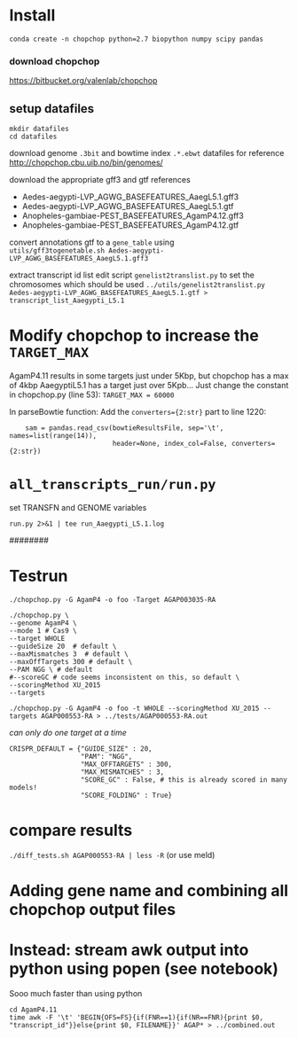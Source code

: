 # Install
`conda create -n chopchop python=2.7 biopython numpy scipy pandas`

### download chopchop
https://bitbucket.org/valenlab/chopchop

## setup datafiles

`mkdir datafiles`  
`cd datafiles`  

download genome `.3bit` and bowtime index `.*.ebwt` datafiles for reference
http://chopchop.cbu.uib.no/bin/genomes/

download the appropriate gff3 and gtf references  
- Aedes-aegypti-LVP_AGWG_BASEFEATURES_AaegL5.1.gff3 
- Aedes-aegypti-LVP_AGWG_BASEFEATURES_AaegL5.1.gtf 
- Anopheles-gambiae-PEST_BASEFEATURES_AgamP4.12.gff3
- Anopheles-gambiae-PEST_BASEFEATURES_AgamP4.12.gtf

convert annotations gtf to a `gene_table` using  
`utils/gff3togenetable.sh Aedes-aegypti-LVP_AGWG_BASEFEATURES_AaegL5.1.gff3`

extract transcript id list
edit script `genelist2translist.py` to set the chromosomes which should be used
`../utils/genelist2translist.py Aedes-aegypti-LVP_AGWG_BASEFEATURES_AaegL5.1.gtf > transcript_list_Aaegypti_L5.1`

# Modify chopchop to increase the `TARGET_MAX`
AgamP4.11 results in some targets just under 5Kbp, but chopchop has a max of 4kbp
AaegyptiL5.1 has a target just over 5Kpb... 
Just change the constant in chopchop.py (line 53):
`TARGET_MAX = 60000`

In parseBowtie function:
Add the `converters={2:str}` part to line 1220:
```
    sam = pandas.read_csv(bowtieResultsFile, sep='\t', names=list(range(14)),
                          header=None, index_col=False, converters={2:str})
```

# `all_transcripts_run/run.py`
set TRANSFN and GENOME variables

`run.py 2>&1 | tee run_Aaegypti_L5.1.log`

########


# Testrun
`./chopchop.py -G AgamP4 -o foo -Target AGAP003035-RA`

```
./chopchop.py \
--genome AgamP4 \
--mode 1 # Cas9 \
--target WHOLE
--guideSize 20  # default \
--maxMismatches 3  # default \
--maxOffTargets 300 # default \
--PAM NGG \ # default
#--scoreGC # code seems inconsistent on this, so default \
--scoringMethod XU_2015
--targets
```

`./chopchop.py -G AgamP4 -o foo -t WHOLE --scoringMethod XU_2015 --targets AGAP000553-RA > ../tests/AGAP000553-RA.out`

*can only do one target at a time*


```
CRISPR_DEFAULT = {"GUIDE_SIZE" : 20,
                  "PAM": "NGG",
                  "MAX_OFFTARGETS" : 300,
                  "MAX_MISMATCHES" : 3,
                  "SCORE_GC" : False, # this is already scored in many models!
                  "SCORE_FOLDING" : True}
```

# compare results
`./diff_tests.sh AGAP000553-RA | less -R`
(or use meld)


# Adding gene name and combining all chopchop output files
# Instead: stream awk output into python using popen (see notebook)
Sooo much faster than using python
```
cd AgamP4.11
time awk -F '\t' 'BEGIN{OFS=FS}{if(FNR==1){if(NR==FNR){print $0, "transcript_id"}}else{print $0, FILENAME}}' AGAP* > ../combined.out
```



